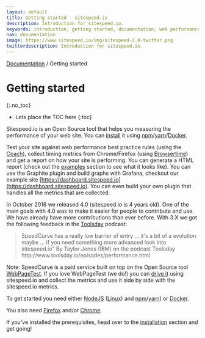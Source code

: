 ```yaml
---
layout: default
title: Getting started - sitespeed.io
description: Introduction for sitespeed.io.
keywords: introduction, getting started, documentation, web performance, sitespeed.io
nav: documentation
image: https://www.sitespeed.io/img/sitespeed-2.0-twitter.png
twitterdescription: Introduction for sitespeed.io.
---
```

[Documentation](/documentation/sitespeed.io/) / Getting started

# Getting started
{:.no_toc}

* Lets place the TOC here
{:toc}

Sitespeed.io is an Open Source tool that helps you measuring the performance of your web site. You can [install](../installation/) it using [npm](https://www.npmjs.org/)/[yarn](https://yarnpkg.com/)/[Docker](https://www.docker.com/).

Test your site against web performance best practice rules (using the [Coach]({{site.baseurl}}/documentation/coach/)), collect timing metrics from Chrome/Firefox (using [Browsertime]({site.baseurl}}/documentation/browsertime/)) and get a report on how your site is performing. You can generate a HTML report (check out the [examples](/examples/) section to see what it looks like). You can use the Graphite plugin and build graphs with Grafana, checkout our example site [https://dashboard.sitespeed.io](https://dashboard.sitespeed.io). You can even build your own plugin that handles all the metrics that are collected.

In October 2016 we released 4.0 (sitespeed.io is 4 years old). One of the main goals with 4.0 was to make it easier for people to contribute and use. We have already have more contributions than ever before. With 3.X we got the following feedback in the [Toolsday](http://www.toolsday.io/) podcast:

<blockquote cite="http://www.toolsday.io/episodes/performance.html">
SpeedCurve has a really low barrier of entry ... it's a bit of a evolution maybe ... if you need something more advanced look into sitespeed.io"
 <span>By Taylor Jones (IBM) on the podcast Toolsday http://www.toolsday.io/episodes/performance.html</span>
</blockquote>

Note: SpeedCurve is a paid service built on top on the Open Source tool  [WebPageTest](http://www.webpagetest.org/). If you love WebPageTest (we do!) you can [drive it](../webpagetest/) using sitespeed.io and collect the metrics and use it side by side with the sitespeed.io metrics.

To get started you need either [NodeJS](https://nodejs.org/en/download/) ([Linux](https://github.com/creationix/nvm)) and  [npm](https://github.com/npm/npm)/[yarn](https://yarnpkg.com/)) or [Docker]((https://docs.docker.com/engine/installation/)).

You also need [Firefox](https://www.mozilla.org/en-US/firefox/new/) and/or [Chrome](https://www.google.com/chrome/).

If you've installed the prerequisites, head over to the [installation](../installation/) section and get going!
